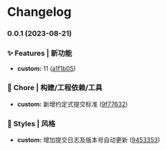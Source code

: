 # Changelog
### 0.0.1 (2023-08-21)


### ✨ Features | 新功能

* **custom:** 11 ([a1f1b05](https://github.com/hyc6446/lionMeatWord/commit/a1f1b050dda77edfc8ba6188816bb3cea9f322c7))


### 🚀 Chore | 构建/工程依赖/工具

* **custom:** 新增约定式提交标准 ([9f77632](https://github.com/hyc6446/lionMeatWord/commit/9f7763292e53967415eab63d2680ed08e76a58b4))


### 💄 Styles | 风格

* **custom:** 增加提交日志及版本号自动更新 ([9453353](https://github.com/hyc6446/lionMeatWord/commit/9453353ed22fbd51c97d704afcbfdead03b7ad05))

